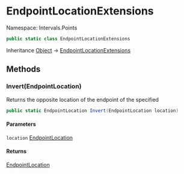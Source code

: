 # EndpointLocationExtensions

Namespace: Intervals.Points

```csharp
public static class EndpointLocationExtensions
```

Inheritance [Object](https://docs.microsoft.com/en-us/dotnet/api/system.object) → [EndpointLocationExtensions](./intervals.points.endpointlocationextensions.md)

## Methods

### **Invert(EndpointLocation)**

Returns the opposite location of the endpoint of the specified

```csharp
public static EndpointLocation Invert(EndpointLocation location)
```

#### Parameters

`location` [EndpointLocation](./intervals.points.endpointlocation.md)<br>

#### Returns

[EndpointLocation](./intervals.points.endpointlocation.md)<br>
